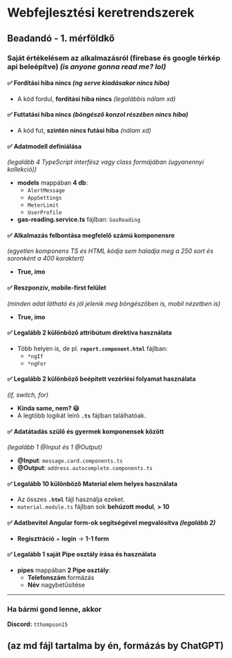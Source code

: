 # Webfejlesztési keretrendszerek
## Beadandó - 1. mérföldkő

### Saját értékelésem az alkalmazásról (firebase és google térkép api beleépítve) _(is anyone gonna read me? lol)_

#### ✅ Fordítási hiba nincs _(ng serve kiadásakor nincs hiba)_
- A kód fordul, **fordítási hiba nincs** _(legalábbis nálam xd)_

#### ✅ Futtatási hiba nincs _(böngésző konzol részében nincs hiba)_
- A kód fut, **szintén nincs futási hiba** _(nálam xd)_

#### ✅ Adatmodell definiálása
_(legalább 4 TypeScript interfész vagy class formájában (ugyanennyi kollekció))_
- **models** mappában **4 db**:
  - `AlertMessage`
  - `AppSettings`
  - `MeterLimit`
  - `UserProfile`
- **gas-reading.service.ts** fájlban: `GasReading`

#### ✅ Alkalmazás felbontása megfelelő számú komponensre
*(egyetlen komponens TS és HTML kódja sem haladja meg a 250 sort és soronként a 400 karaktert)*
- **True, imo**

#### ✅ Reszponzív, mobile-first felület
*(minden adat látható és jól jelenik meg böngészőben is, mobil nézetben is)*
- **True, imo**

#### ✅ Legalább 2 különböző attribútum direktíva használata
- Több helyen is, de pl. **`report.component.html`** fájlban:
  - `*ngIf`
  - `*ngFor`

#### ✅ Legalább 2 különböző beépített vezérlési folyamat használata
*(if, switch, for)*
- **Kinda same, nem? 😃**
- A legtöbb logikát leíró **`.ts`** fájlban találhatóak.

#### ✅ Adatátadás szülő és gyermek komponensek között
*(legalább 1 @Input és 1 @Output)*
- **@Input**: `message.card.components.ts`
- **@Output**: `address.autocomplete.components.ts`

#### ✅ Legalább 10 különböző Material elem helyes használata
- Az összes **`.html`** fájl használja ezeket.
- `material.module.ts` fájlban sok **behúzott modul**, **> 10**

#### ✅ Adatbevitel Angular form-ok segítségével megvalósítva *(legalább 2)*
- **Regisztráció** + **login** → **1-1 form**

#### ✅ Legalább 1 saját Pipe osztály írása és használata
- **pipes** mappában **2 Pipe osztály**:
  - **Telefonszám** formázás
  - **Név** nagybetűsítése

---

### Ha bármi gond lenne, akkor
**Discord:** `tthompson15`
## (az md fájl tartalma by én, formázás by ChatGPT)